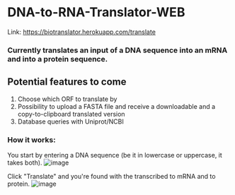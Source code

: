 # DNA-to-RNA-Translator-WEB
Link: https://biotranslator.herokuapp.com/translate
### Currently translates an input of a DNA sequence into an mRNA and into a protein sequence.

## Potential features to come
1) Choose which ORF to translate by
2) Possibility to upload a FASTA file and receive a downloadable and a copy-to-clipboard translated version
3) Database queries with Uniprot/NCBI

### How it works:
You start by entering a DNA sequence (be it in lowercase or uppercase, it takes both).
![image](https://user-images.githubusercontent.com/68672661/162654489-9f8b0516-ad50-4a9a-88e1-6f6a8cb41aa9.png)

Click "Translate" and you're found with the transcribed to mRNA and to protein.
![image](https://user-images.githubusercontent.com/68672661/162654625-bb0f4aa5-d7b6-443a-bbd8-7cf9dfe4c214.png)
